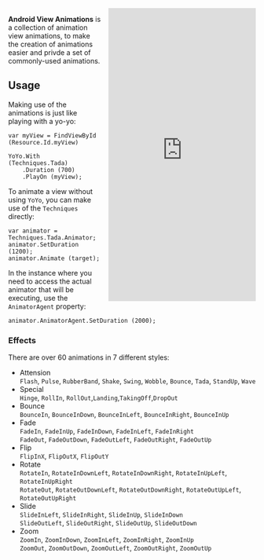 
<iframe src="https://appetize.io/embed/aebvey0xamp85qc5wzk2h4wuvw?device=nexus5&scale=75&autoplay=true&orientation=portrait&deviceColor=black" 
        width="300px" height="597px" frameborder="0" scrolling="no"
        style="float:right;margin-left:1em;"></iframe>

**Android View Animations** is a collection of animation view animations, to make the creation
of animations easier and privde a set of commonly-used animations.

## Usage

Making use of the animations is just like playing with a yo-yo:

    var myView = FindViewById (Resource.Id.myView)
    
    YoYo.With (Techniques.Tada)
        .Duration (700)
        .PlayOn (myView);

To animate a view without using `YoYo`, you can make use of the `Techniques` directly:

    var animator = Techniques.Tada.Animator;
    animator.SetDuration (1200);
    animator.Animate (target);

In the instance where you need to access the actual animator that will
be executing, use the `AnimatorAgent` property:

    animator.AnimatorAgent.SetDuration (2000);

### Effects
There are over 60 animations in 7 different styles:
 - Attension  
   `Flash`, `Pulse`, `RubberBand`, `Shake`, `Swing`, `Wobble`, `Bounce`, `Tada`, `StandUp`, `Wave`
 - Special  
   `Hinge`, `RollIn`, `RollOut`,`Landing`,`TakingOff`,`DropOut`
 - Bounce  
   `BounceIn`, `BounceInDown`, `BounceInLeft`, `BounceInRight`, `BounceInUp`
 - Fade  
   `FadeIn`, `FadeInUp`, `FadeInDown`, `FadeInLeft`, `FadeInRight`  
   `FadeOut`, `FadeOutDown`, `FadeOutLeft`, `FadeOutRight`, `FadeOutUp`
 - Flip  
   `FlipInX`, `FlipOutX`, `FlipOutY`
 - Rotate  
   `RotateIn`, `RotateInDownLeft`, `RotateInDownRight`, `RotateInUpLeft`, `RotateInUpRight`  
   `RotateOut`, `RotateOutDownLeft`, `RotateOutDownRight`, `RotateOutUpLeft`, `RotateOutUpRight`
 - Slide  
   `SlideInLeft`, `SlideInRight`, `SlideInUp`, `SlideInDown`  
   `SlideOutLeft`, `SlideOutRight`, `SlideOutUp`, `SlideOutDown`
 - Zoom  
   `ZoomIn`, `ZoomInDown`, `ZoomInLeft`, `ZoomInRight`, `ZoomInUp`  
   `ZoomOut`, `ZoomOutDown`, `ZoomOutLeft`, `ZoomOutRight`, `ZoomOutUp`
